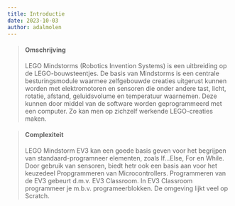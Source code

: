 ```yaml
---
title: Introductie
date: 2023-10-03
author: adalmolen
---
```


> #### Omschrijving
> LEGO Mindstorms (Robotics Invention Systems) is een uitbreiding op de LEGO-bouwsteentjes. De basis van Mindstorms is een centrale besturingsmodule waarmee zelfgebouwde creaties uitgerust kunnen worden met elektromotoren en sensoren die onder andere tast, licht, rotatie, afstand, geluidsvolume en temperatuur waarnemen. Deze kunnen door middel van de software worden geprogrammeerd met een computer. Zo kan men op zichzelf werkende LEGO-creaties maken.

> #### Complexiteit
> LEGO Mindstorm EV3 kan een goede basis geven voor het begrijpen van standaard-programneer elementen, zoals If...Else, For en While. Door gebruik van sensoren, biedt hetr ook een basis aan voor het keuzedeel Propgrammeren van Microcontrollers. Programmeren van de EV3 gebeurt d.m.v. EV3 Classroom. In EV3 Classroom programmeer je m.b.v. programeerblokken. De omgeving lijkt veel op Scratch.
